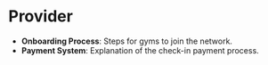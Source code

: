 # Provider

* **Onboarding Process**: Steps for gyms to join the network.
* **Payment System**: Explanation of the check-in payment process.
